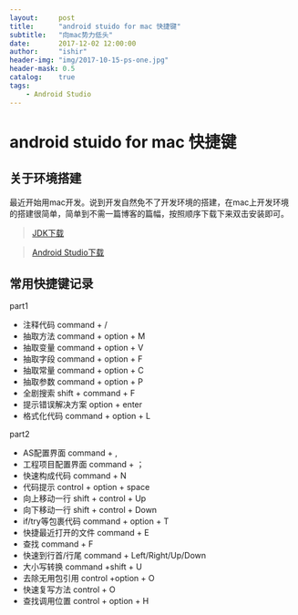 ```yaml
---
layout:     post
title:      "android stuido for mac 快捷键"
subtitle:   "向mac势力低头"
date:       2017-12-02 12:00:00
author:     "ishir"
header-img: "img/2017-10-15-ps-one.jpg"
header-mask: 0.5
catalog:    true
tags:
    - Android Studio
---
```

**<font size="5">  </font>**

# android stuido for mac 快捷键

## 关于环境搭建
最近开始用mac开发。说到开发自然免不了开发环境的搭建，在mac上开发环境的搭建很简单，简单到不需一篇博客的篇幅，按照顺序下载下来双击安装即可。
>[JDK下载](http://www.oracle.com/technetwork/java/javase/downloads/jdk8-downloads-2133151.html)

>[Android Studio下载](https://developer.android.google.cn/studio/index.html)

## 常用快捷键记录
part1

- 注释代码 command + /
- 抽取方法 command + option + M
- 抽取变量 command + option + V
- 抽取字段 command + option + F
- 抽取常量 command + option + C
- 抽取参数 command + option + P
- 全剧搜索	shift + command + F
- 提示错误解决方案	option + enter	
- 格式化代码 command + option + L

part2


- AS配置界面 command + ,
- 工程项目配置界面 command + ；
- 快速构成代码 command + N
- 代码提示 control + option + space
- 向上移动一行 shift + control + Up
- 向下移动一行 shift + control + Down
- if/try等包裹代码 command + option + T
- 快捷最近打开的文件 command + E
- 查找 command + F
- 快速到行首/行尾 command + Left/Right/Up/Down
- 大小写转换 command +shift + U
- 去除无用包引用 control +option + O
- 快速复写方法 control + O
- 查找调用位置 control + option + H
